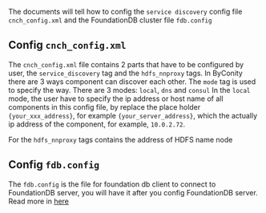 The documents will tell how to config the `service discovery` config file `cnch_config.xml` and the FoundationDB cluster file `fdb.config`

## Config `cnch_config.xml`
The `cnch_config.xml` file contains 2 parts that have to be configured by user,  the `service_discovery` tag and the `hdfs_nnproxy` tags.
In ByConity there are 3 ways component can discover each other. The `mode` tag is used to specify the way. There are 3 modes: `local`, `dns` and `consul`
In the `local` mode, the user have to specify the ip address or host name of all components in this config file, by replace the place holder `{your_xxx_address}`, for example `{your_server_address}`, which the actually ip address of the component, for example, `10.0.2.72`. 

For the `hdfs_nnproxy` tags contains the address of HDFS name node 

## Config `fdb.config`
The `fdb.config` is the file for foundation db client to connect to FoundationDB server, you will have it after you config FoundationDB server. Read more in [here](https://github.com/ByConity/ByConity/tree/master/docker/executable_wrapper/FDB_installation.md)
